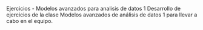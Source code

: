 Ejercicios - Modelos avanzados para analisis de datos 1
Desarrollo de ejercicios de la clase Modelos avanzados de análisis de datos 1 para llevar a cabo en el equipo.
